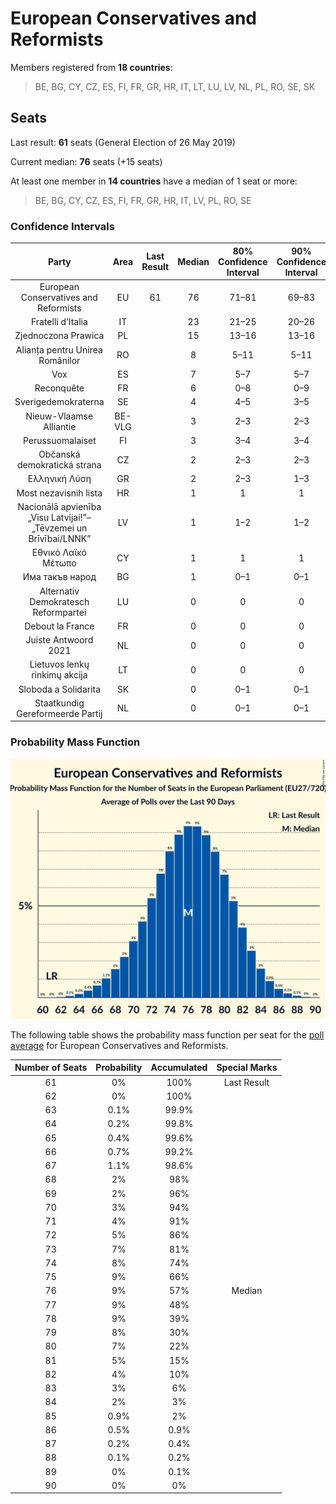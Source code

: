 # European Conservatives and Reformists

Members registered from **18 countries**:

> BE, BG, CY, CZ, ES, FI, FR, GR, HR, IT, LT, LU, LV, NL, PL, RO, SE, SK

## Seats

Last result: **61** seats (General Election of 26 May 2019)

Current median: **76** seats (+15 seats)

At least one member in **14 countries** have a median of 1 seat or more:

> BE, BG, CY, CZ, ES, FI, FR, GR, HR, IT, LV, PL, RO, SE

### Confidence Intervals

| Party | Area | Last Result | Median | 80% Confidence Interval | 90% Confidence Interval | 95% Confidence Interval | 99% Confidence Interval |
|:-----:|:----:|:-----------:|:------:|:-----------------------:|:-----------------------:|:-----------------------:|:-----------------------:|
| European Conservatives and Reformists | EU | 61 | 76 | 71–81 | 69–83 | 68–84 | 65–86 |
| Fratelli d’Italia | IT | | 23 | 21–25 | 20–26 | 20–26 | 19–28 |
| Zjednoczona Prawica | PL | | 15 | 13–16 | 13–16 | 13–16 | 12–17 |
| Alianța pentru Unirea Românilor | RO | | 8 | 5–11 | 5–11 | 4–11 | 4–11 |
| Vox | ES | | 7 | 5–7 | 5–7 | 5–8 | 5–8 |
| Reconquête | FR | | 6 | 0–8 | 0–9 | 0–10 | 0–10 |
| Sverigedemokraterna | SE | | 4 | 4–5 | 3–5 | 3–5 | 3–5 |
| Nieuw-Vlaamse Alliantie | BE-VLG | | 3 | 2–3 | 2–3 | 2–3 | 2–3 |
| Perussuomalaiset | FI | | 3 | 3–4 | 3–4 | 3–4 | 3–4 |
| Občanská demokratická strana | CZ | | 2 | 2–3 | 2–3 | 2–3 | 2–3 |
| Ελληνική Λύση | GR | | 2 | 2–3 | 1–3 | 1–3 | 1–3 |
| Most nezavisnih lista | HR | | 1 | 1 | 1 | 1 | 0–1 |
| Nacionālā apvienība „Visu Latvijai!”–„Tēvzemei un Brīvībai/LNNK” | LV | | 1 | 1–2 | 1–2 | 1–2 | 1–2 |
| Εθνικό Λαϊκό Μέτωπο | CY | | 1 | 1 | 1 | 1 | 1 |
| Има такъв народ | BG | | 1 | 0–1 | 0–1 | 0–1 | 0–2 |
| Alternativ Demokratesch Reformpartei | LU | | 0 | 0 | 0 | 0 | 0 |
| Debout la France | FR | | 0 | 0 | 0 | 0 | 0 |
| Juiste Antwoord 2021 | NL | | 0 | 0 | 0 | 0 | 0 |
| Lietuvos lenkų rinkimų akcija | LT | | 0 | 0 | 0 | 0 | 0–1 |
| Sloboda a Solidarita | SK | | 0 | 0–1 | 0–1 | 0–1 | 0–1 |
| Staatkundig Gereformeerde Partij | NL | | 0 | 0–1 | 0–1 | 0–1 | 0–1 |

### Probability Mass Function

![Graph with seats probability mass function not yet produced](average-2024-04-30-seats-pmf-europeanconservativesandreformists.png "Seats Probability Mass Function")

The following table shows the probability mass function per seat for the [poll average](average-2024-04-30.html) for European Conservatives and Reformists.

| Number of Seats | Probability | Accumulated | Special Marks |
|:---------------:|:-----------:|:-----------:|:-------------:|
| 61 | 0% | 100% | Last Result |
| 62 | 0% | 100% |  |
| 63 | 0.1% | 99.9% |  |
| 64 | 0.2% | 99.8% |  |
| 65 | 0.4% | 99.6% |  |
| 66 | 0.7% | 99.2% |  |
| 67 | 1.1% | 98.6% |  |
| 68 | 2% | 98% |  |
| 69 | 2% | 96% |  |
| 70 | 3% | 94% |  |
| 71 | 4% | 91% |  |
| 72 | 5% | 86% |  |
| 73 | 7% | 81% |  |
| 74 | 8% | 74% |  |
| 75 | 9% | 66% |  |
| 76 | 9% | 57% | Median |
| 77 | 9% | 48% |  |
| 78 | 9% | 39% |  |
| 79 | 8% | 30% |  |
| 80 | 7% | 22% |  |
| 81 | 5% | 15% |  |
| 82 | 4% | 10% |  |
| 83 | 3% | 6% |  |
| 84 | 2% | 3% |  |
| 85 | 0.9% | 2% |  |
| 86 | 0.5% | 0.9% |  |
| 87 | 0.2% | 0.4% |  |
| 88 | 0.1% | 0.2% |  |
| 89 | 0% | 0.1% |  |
| 90 | 0% | 0% |  |


